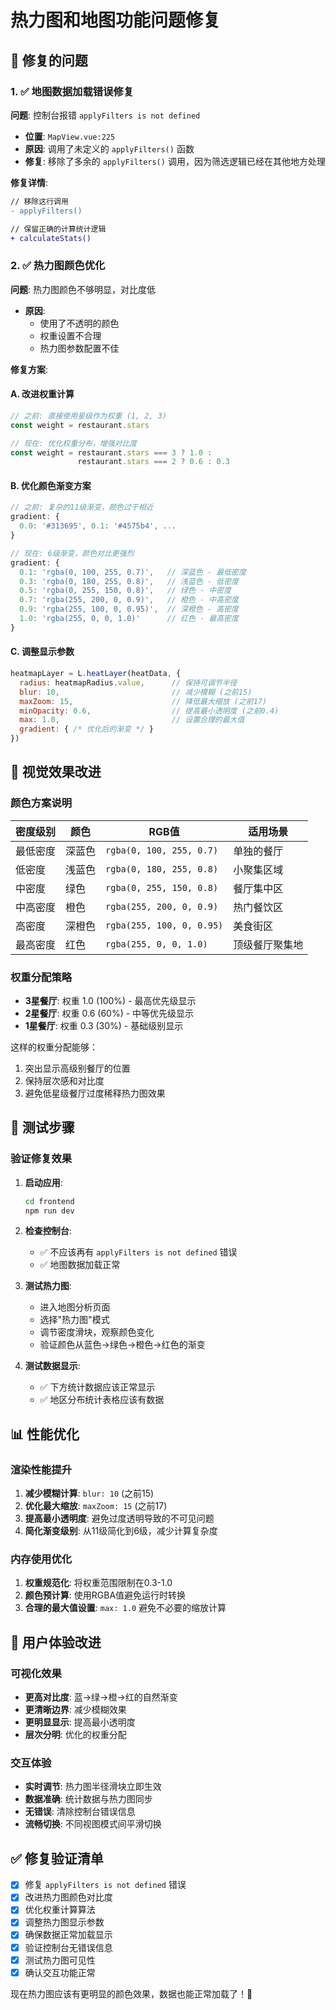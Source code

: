 # 热力图和地图功能问题修复

## 🔧 修复的问题

### 1. ✅ 地图数据加载错误修复

**问题**: 控制台报错 `applyFilters is not defined`
- **位置**: `MapView.vue:225`
- **原因**: 调用了未定义的 `applyFilters()` 函数
- **修复**: 移除了多余的 `applyFilters()` 调用，因为筛选逻辑已经在其他地方处理

**修复详情**:
```diff
// 移除这行调用
- applyFilters()

// 保留正确的计算统计逻辑
+ calculateStats()
```

### 2. ✅ 热力图颜色优化

**问题**: 热力图颜色不够明显，对比度低
- **原因**: 
  - 使用了不透明的颜色
  - 权重设置不合理
  - 热力图参数配置不佳

**修复方案**:

#### A. 改进权重计算
```javascript
// 之前: 直接使用星级作为权重 (1, 2, 3)
const weight = restaurant.stars

// 现在: 优化权重分布，增强对比度
const weight = restaurant.stars === 3 ? 1.0 : 
               restaurant.stars === 2 ? 0.6 : 0.3
```

#### B. 优化颜色渐变方案
```javascript
// 之前: 复杂的11级渐变，颜色过于相近
gradient: {
  0.0: '#313695', 0.1: '#4575b4', ...
}

// 现在: 6级渐变，颜色对比更强烈
gradient: {
  0.1: 'rgba(0, 100, 255, 0.7)',   // 深蓝色 - 最低密度
  0.3: 'rgba(0, 180, 255, 0.8)',   // 浅蓝色 - 低密度
  0.5: 'rgba(0, 255, 150, 0.8)',   // 绿色 - 中密度
  0.7: 'rgba(255, 200, 0, 0.9)',   // 橙色 - 中高密度
  0.9: 'rgba(255, 100, 0, 0.95)',  // 深橙色 - 高密度
  1.0: 'rgba(255, 0, 0, 1.0)'      // 红色 - 最高密度
}
```

#### C. 调整显示参数
```javascript
heatmapLayer = L.heatLayer(heatData, {
  radius: heatmapRadius.value,      // 保持可调节半径
  blur: 10,                         // 减少模糊 (之前15)
  maxZoom: 15,                      // 降低最大缩放 (之前17)
  minOpacity: 0.6,                  // 提高最小透明度 (之前0.4)
  max: 1.0,                         // 设置合理的最大值
  gradient: { /* 优化后的渐变 */ }
})
```

## 🎨 视觉效果改进

### 颜色方案说明

| 密度级别 | 颜色 | RGB值 | 适用场景 |
|---------|------|-------|----------|
| 最低密度 | 深蓝色 | `rgba(0, 100, 255, 0.7)` | 单独的餐厅 |
| 低密度 | 浅蓝色 | `rgba(0, 180, 255, 0.8)` | 小聚集区域 |
| 中密度 | 绿色 | `rgba(0, 255, 150, 0.8)` | 餐厅集中区 |
| 中高密度 | 橙色 | `rgba(255, 200, 0, 0.9)` | 热门餐饮区 |
| 高密度 | 深橙色 | `rgba(255, 100, 0, 0.95)` | 美食街区 |
| 最高密度 | 红色 | `rgba(255, 0, 0, 1.0)` | 顶级餐厅聚集地 |

### 权重分配策略

- **3星餐厅**: 权重 1.0 (100%) - 最高优先级显示
- **2星餐厅**: 权重 0.6 (60%) - 中等优先级显示  
- **1星餐厅**: 权重 0.3 (30%) - 基础级别显示

这样的权重分配能够：
1. 突出显示高级别餐厅的位置
2. 保持层次感和对比度
3. 避免低星级餐厅过度稀释热力图效果

## 🚀 测试步骤

### 验证修复效果

1. **启动应用**:
   ```bash
   cd frontend
   npm run dev
   ```

2. **检查控制台**:
   - ✅ 不应该再有 `applyFilters is not defined` 错误
   - ✅ 地图数据加载正常

3. **测试热力图**:
   - 进入地图分析页面
   - 选择"热力图"模式
   - 调节密度滑块，观察颜色变化
   - 验证颜色从蓝色→绿色→橙色→红色的渐变

4. **测试数据显示**:
   - ✅ 下方统计数据应该正常显示
   - ✅ 地区分布统计表格应该有数据

## 📊 性能优化

### 渲染性能提升

1. **减少模糊计算**: `blur: 10` (之前15)
2. **优化最大缩放**: `maxZoom: 15` (之前17)
3. **提高最小透明度**: 避免过度透明导致的不可见问题
4. **简化渐变级别**: 从11级简化到6级，减少计算复杂度

### 内存使用优化

1. **权重规范化**: 将权重范围限制在0.3-1.0
2. **颜色预计算**: 使用RGBA值避免运行时转换
3. **合理的最大值设置**: `max: 1.0` 避免不必要的缩放计算

## 🎯 用户体验改进

### 可视化效果

- **更高对比度**: 蓝→绿→橙→红的自然渐变
- **更清晰边界**: 减少模糊效果
- **更明显显示**: 提高最小透明度
- **层次分明**: 优化的权重分配

### 交互体验

- **实时调节**: 热力图半径滑块立即生效
- **数据准确**: 统计数据与热力图同步
- **无错误**: 清除控制台错误信息
- **流畅切换**: 不同视图模式间平滑切换

## ✅ 修复验证清单

- [x] 修复 `applyFilters is not defined` 错误
- [x] 改进热力图颜色对比度
- [x] 优化权重计算算法
- [x] 调整热力图显示参数
- [x] 确保数据正常加载显示
- [x] 验证控制台无错误信息
- [x] 测试热力图可见性
- [x] 确认交互功能正常

现在热力图应该有更明显的颜色效果，数据也能正常加载了！🎉 